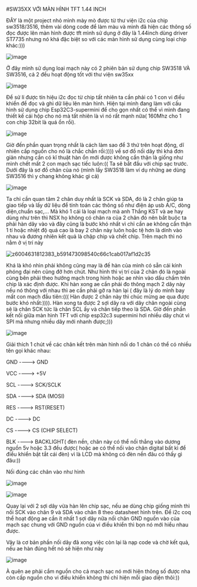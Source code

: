 #SW35XX VỚI MÀN HÌNH TFT 1.44 INCH

ĐÂY là một project nhỏ mình mày mò được từ thư viện i2c của chip sw3518/3516, thêm vài dòng code để làm màu và mình đã hiện các thông số đọc được lên màn hình được tft mình sử dụng ở đây là 1.44inch dùng driver ST7735 nhưng nó khá đặc biệt so với các màn hình sử dụng cùng loại chip khác:)))


![image](https://github.com/user-attachments/assets/ac129c28-5fcb-4acf-804e-41d8cb1aafe0)



Ở đây mình sử dụng loại mạch này có 2 phiên bản sử dụng chip SW3518 VÀ SW3516, cả 2 đều hoạt động tốt với thư viện sw35xx

![image](https://github.com/user-attachments/assets/bb476986-bc3c-4cfa-a455-6f4fc496225e)


Để sử lí được tín hiệu i2c đọc từ chip tất nhiên ta cần phải có 1 con vi điều khiển để đọc và ghi dữ liệu lên màn hình. Hiện tại mình đang làm với cấu hình sử dụng chip Esp32C3-supermini để cho gọn nhất có thể vì mình đang thiết kế cái hộp cho nó mà tất nhiên là vì nó rất mạnh nữa( 160Mhz cho 1 con chip 32bit là quá ổn rồi).


![image](https://github.com/user-attachments/assets/33b791c4-2345-44de-9e52-49529054cae0)


Giờ đến phần quan trọng nhất là cách làm sao để 3 thứ trên hoạt động, dĩ nhiên cấp nguồn cho nó là chắc chắn rồi:))))
về sơ đồ nối dây thì khá đơn giản nhưng cần có kĩ thuật hàn ổn mới được không cẩn thận là giống như mình chết mất 2 con mạch sạc tiếc luôn:((
Ta sẽ bắt đầu với chip sạc trước. Dưới đây là sơ đồ chân của nó (mình lấy SW3518 làm ví dụ những ae dùng SW3516 thì y chang không khác gì cả)


![image](https://github.com/user-attachments/assets/8c31e9bd-72f7-44e1-a440-b571f26ca51b)

Ta chỉ cần quan tâm 2 chân duy nhất là SCK và SDA, đó là 2 chân giúp ta giao tiếp và lấy dữ liệu để tính toán các thông số như điện áp usb A/C, dòng diện,chuẩn sạc,...
Mà khó 1 cái là loại mạch mà anh Thắng KST và ae hay dùng như trên thì NSX họ không có chân ra của 2 chân đó nên bắt buộc ta phải hàn dây vào và đây cũng là bước khó nhất vì chỉ cần ae không cẩn thận 1 tí hoặc
nhiệt độ quá cao là bay 2 chân này luôn hoặc tệ hơn là dính vào nhau và đương nhiên kết quả là chập chip và chết chip. Trên mạch thì nó nằm ở vị trí này


![z6004631812383_b591473098540c66c1cab017af1d2c35](https://github.com/user-attachments/assets/1dbc6ad6-af74-472b-8873-9484e6d53194)

Khá là khó nhìn phải không cũng may là đế hàn của mình có sẵn cái kính phóng đại nên cũng đỡ hơn chút. Như hình thì vị trí của 2 chân đó là ngoài cùng bên phải theo hướng mạch trong hình hoặc ae nhìn vào dấu chấm trên chip là xác định được. Khi hàn xong ae cần phải đo thông mạch 2 dây này nếu nó thông với nhau thì ae cần phải gỡ ra hàn lại ( đây là lý do mình bay mất con mạch đầu tiên:(((
Hàn được 2 chân này thì chúc mừng ae qua được bước khó nhất:)))). Hàn xong ta được 2 sợi dây ra với dây chân ngoài cùng sẽ là chân SCK tức là chân SCL ấy và chân tiếp theo là SDA.
Giờ đến phần kết nối giữa màn hình TFT với chip esp32c3 supermini hơi nhiều dây chút vì SPI mà nhưng nhiều dây mới nhanh được;)))



![image](https://github.com/user-attachments/assets/28fd40fc-176a-4b93-825c-7b52a277c0cf)


Giải thích 1 chút về các chân kết trên màn hình nối do 1 chân có thể có nhiều tên gọi khác nhau:

GND ----> GND

VCC ----> +5V

SCL ----> SCK/SCLK

SDA ----> SDA (MOSI)

RES ----> RST(RESET)

DC  ----> DC

CS  ----> CS (CHIP SELECT)

BLK ----> BACKLIGHT( đèn nền, chân này có thể nối thẳng vào dương nguồn 5v hoặc 3.3 đều được( hoặc ae có thể nối vào chân digital bất kì để điều khiển bật tắt cái đèn) vì là LCD mà không có đèn nền đâu có thấy gì đâu:))

Nối đúng các chân vào như hình

![image](https://github.com/user-attachments/assets/5c6efd56-2a07-4802-a532-da5dce172a32)


![image](https://github.com/user-attachments/assets/b33f4eda-5325-47b4-9c2d-d90822889509)

Quay lại với 2 sợi dây vừa hàn lên chip sạc, nếu ae dùng chip giống mình thì nối SCK vào chân 9 và SDA vào chân 8 theo datasheet hình trên. Để i2c coq thể hoạt động ae cần ít nhất 1 sợi dây nữa nối chân GND nguồn vào của mạch sạc chung với GND nguồn của vi điều khiển thì bọn nó mới hiểu nhau được.

Vậy là cơ bản phần nối dây đã xong việc còn lại là nạp code và chờ kết quả, nếu ae hàn đúng hết nó sẽ hiện như này 

![image](https://github.com/user-attachments/assets/9984c0df-abbe-4414-ad3e-ae778ad515c8)

À quên ae phải cắm nguồn cho cả mạch sạc nó mới hiện thông số được nha còn cấp nguồn cho vi điều khiển không thì chỉ hiện mỗi giao diện thôi:))
















